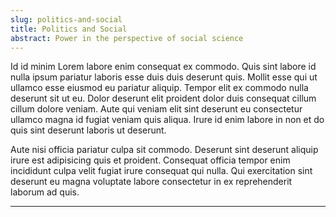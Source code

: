 ```yaml
---
slug: politics-and-social
title: Politics and Social
abstract: Power in the perspective of social science
---
```


Id id minim Lorem labore enim consequat ex commodo. Quis sint labore id nulla ipsum pariatur laboris esse duis duis deserunt quis. Mollit esse qui ut ullamco esse eiusmod eu pariatur aliquip. Tempor elit ex commodo nulla deserunt sit ut eu. Dolor deserunt elit proident dolor duis consequat cillum cillum dolore veniam. Aute qui veniam elit sint deserunt eu consectetur ullamco magna id fugiat veniam quis aliqua. Irure id enim labore in non et do quis sint deserunt laboris ut deserunt.

Aute nisi officia pariatur culpa sit commodo. Deserunt sint deserunt aliquip irure est adipisicing quis et proident. Consequat officia tempor enim incididunt culpa velit fugiat irure consequat qui nulla. Qui exercitation sint deserunt eu magna voluptate labore consectetur in ex reprehenderit laborum ad quis.

---
